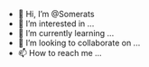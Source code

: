 - 👋 Hi, I’m @Somerats
- 👀 I’m interested in ...
- 🌱 I’m currently learning ...
- 💞️ I’m looking to collaborate on ...
- 📫 How to reach me ...

<!---
Somerats/Somerats is a ✨ special ✨ repository because its `README.md` (this file) appears on your GitHub profile.
You can click the Preview link to take a look at your changes.
--->
